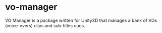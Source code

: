 # vo-manager
VO Manager is a package written for Unity3D that manages a bank of VOs (voice-overs) clips and sub-titles cues.
